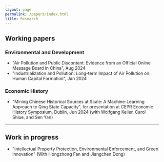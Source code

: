 ```yaml
---
layout: page
permalink: /papers/index.html
title: Research
---
```

## Working papers

### Environmental and Development

 - "Air Pollution and Public Discontent: Evidence from an Official Online Message Board in China", Aug 2024
 - "Industrialization and Pollution: Long-term Impact of Air Pollution on Human Capital Formation", Jan 2024

### Economic History
 - "Mining Chinese Historical Sources at Scale: A Machine-Learning Approach to Qing State Capacity", for presentation at CEPR Economic History Symposium, Dublin, Jun 2024 (with Wolfgang Keller, Carol Shiue, and Sen Yan)
---
## Work in progress

- "Intellectual Property Protection, Environmental Enforcement, and Green Innovation" (With Hongzhong Fan and Jiangchen Dong) 
